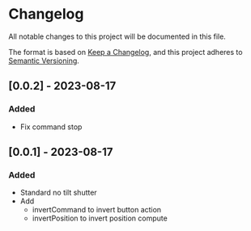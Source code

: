 # Changelog

All notable changes to this project will be documented in this file.

The format is based on [Keep a Changelog](https://keepachangelog.com/en/1.0.0/),
and this project adheres to [Semantic Versioning](https://semver.org/spec/v2.0.0.html).

## [0.0.2] - 2023-08-17

### Added

- Fix command stop

## [0.0.1] - 2023-08-17

### Added

- Standard no tilt shutter
- Add
  - invertCommand to invert button action
  - invertPosition to invert position compute